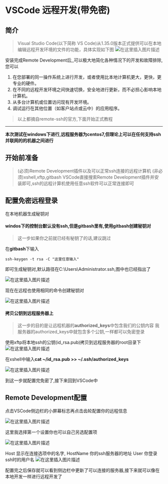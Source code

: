 
# VSCode 远程开发(带免密)
## 简介
>Visual Studio Code(以下简称 VS Code)从1.35.0版本正式提供可以在本地编辑远程开发环境的文件的功能，具体实现如下图
>![在这里插入图片描述](https://img-blog.csdnimg.cn/20190810091641388.png?x-oss-process=image/watermark,type_ZmFuZ3poZW5naGVpdGk,shadow_10,text_aHR0cHM6Ly9ibG9nLmNzZG4ubmV0L3FxXzM0ODQ2NjYy,size_16,color_FFFFFF,t_70)

安装完成Remote Development后,,可以极大地简化各种情况下的开发和故障排除,您可以
 1. 在您部署的同一操作系统上进行开发，或者使用比本地计算机更大，更快，更专业的硬件。
 2. 在不同的远程开发环境之间快速切换，安全地进行更新，而不必担心影响本地计算机。
 3. 从多台计算机或位置访问现有开发环境。
 4. 调试运行在其他位置（如客户站点或云中）的应用程序。
 >以上都摘自remote-ssh的官方,下面开始正式教程
****
**本次测试在windows下进行,远程服务器为centos7,但理论上可以在任何支持ssh并联网的的机器之间进行**

## 开始前准备

>(必须)Remote Development插件以及可以正常ssh连接的远程计算机
>(非必须)xshell,xftp,gitbash
VSCode直接搜索Remote Development插件并安装即可,ssh的远程计算机使用任意ssh软件可以正常连接即可

## 配置免密远程登录

在本地机器生成秘钥对

#### windos下的控制台默认没有ssh,但是gitbash里有,使用gitbash创建秘钥对

>这一步如果你之前就已经有秘钥了的话,建议跳过

在**gitbash**下输入 
```shell
ssh-keygen -t rsa -C "这里任意输入" 
```
即可生成秘钥对,默认路径在C:\Users\Administrator\.ssh,图中也已经指出了

![在这里插入图片描述](https://img-blog.csdnimg.cn/20190810091728941.png)

现在在远程也使用相同的命令创建秘钥对

![在这里插入图片描述](https://img-blog.csdnimg.cn/20190810091741145.png)

#### 拷贝公钥到远程服务器上

>这一步的目的是让远程机器的**authorized_keys**中包含我们的公钥内容
>我服务器的authorized_keys中就包含多个公钥,一样都可以免密登录

使用xftp将本地ssh的公钥(id_rsa.pub)拷贝到远程服务器的root目录下
![在这里插入图片描述](https://img-blog.csdnimg.cn/20190810091820514.png)

在xshell中输入**cat ~/id_rsa.pub >> ~/.ssh/authorized_keys**

![在这里插入图片描述](https://img-blog.csdnimg.cn/20190810091827975.png)

到这一步就配置完免密了,接下来回到VSCode中

## Remote Development配置

点击VSCode侧边栏的小屏幕标志再点击齿轮配置你的远程信息

![在这里插入图片描述](https://img-blog.csdnimg.cn/20190810091840480.png)

这里我选择第一个设置你也可以自己另选配置项

![在这里插入图片描述](https://img-blog.csdnimg.cn/20190810091848479.png)

Host 显示在连接选项中的名字,
HostName 你的ssh服务器的地址
User 你登录ssh时的用户名
![在这里插入图片描述](https://img-blog.csdnimg.cn/20190810091856149.png)

配置完之后保存就可以看到侧边栏中更新了可以连接的服务器,接下来就可以像在本地开发一样进行远程开发了


